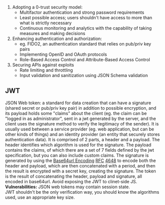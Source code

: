 1. Adopting a 0-trust security model:
	- Multifactor authentication and strong password requirements
	- Least possible access; users shouldn't have access to more than what is strictly necessary
	- Continuous monitoring and analytics with the capability of taking measures and making decisions
2. Enhancing authentication and authorization:
	- eg. FIDO2, an authentication standard that relies on pub/priv key pairs
	- Implementing OpenID and OAuth protocols
	- Role-Based Access Control and Attribute-Based Access Control
3. Securing APIs against exploits
	- Rate limiting and throttling
	- Input validation and sanitization using JSON Schema validation


## JWT
JSON Web token: a standard for data creation that can have a signature (shared secret or pub/priv key pair) in addition to possible encryption, and its payload holds some "claims" about the client (eg. the claim can be "logged in as administrator", sent in a jwt generated by the server, and the client uses the signature method to verify the legitimacy of the sender). It is usually used between a service provider (eg. web application, but can be other kinds of things) and an identity provider (an entity that securely stores authentication data).
It is comprised of 2 parts, a header and a payload. The header identifies which algorithm is used for the signature. The payload contains the claims, of which there are a set of 7 fields defined by the jwt specification, but you can also include custom claims. The signature is generated by using the [Base64url Encoding](https://en.wikipedia.org/wiki/Base64#URL_applications "Base64") [RFC](https://en.wikipedia.org/wiki/RFC_\(identifier\) "RFC (identifier)") [4648](https://www.rfc-editor.org/rfc/rfc4648) to encode both the header and payload, which are then concatenated with a period, and then the result is encrypted with a secret key, creating the signature. The token is the result of concatenating the header, payload and signature, all encoded in base64url. Avoid exposing the JWT to clinet-side JS.
**Vulnerabilities:** JSON web tokens may contain session state.  
JWT shouldn't be the only verification way, you should know the algorithms used, use an appropriate key size.
